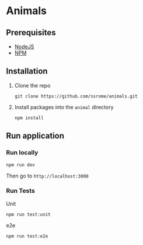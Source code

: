 # Animals

## Prerequisites

- [NodeJS](https://nodejs.org/en/)
- [NPM](https://docs.npmjs.com/downloading-and-installing-node-js-and-npm)

## Installation

1. Clone the repo

   `git clone https://github.com/ssrome/animals.git`

2. Install packages into the `animal` directory

   `npm install`

## Run application

### Run locally

`npm run dev`

Then go to `http://localhost:3000`

### Run Tests

Unit

`npm run test:unit`

e2e

`npm run test:e2e`

